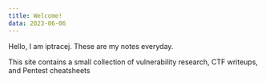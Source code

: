```yaml
---
title: Welcome!       
data: 2023-06-06
---
```


Hello, I am iptracej. These are my notes everyday. 
<p>
This site contains a small collection of vulnerability research, CTF writeups, and Pentest cheatsheets